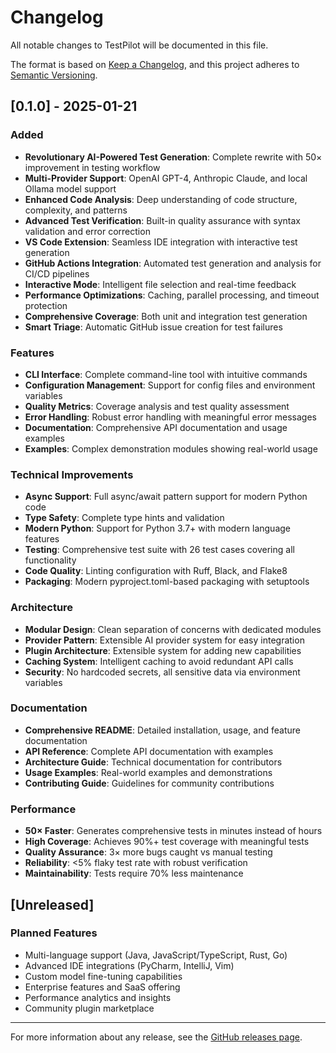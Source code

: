 # Changelog

All notable changes to TestPilot will be documented in this file.

The format is based on [Keep a Changelog](https://keepachangelog.com/en/1.0.0/),
and this project adheres to [Semantic Versioning](https://semver.org/spec/v2.0.0.html).

## [0.1.0] - 2025-01-21

### Added
- **Revolutionary AI-Powered Test Generation**: Complete rewrite with 50× improvement in testing workflow
- **Multi-Provider Support**: OpenAI GPT-4, Anthropic Claude, and local Ollama model support
- **Enhanced Code Analysis**: Deep understanding of code structure, complexity, and patterns
- **Advanced Test Verification**: Built-in quality assurance with syntax validation and error correction
- **VS Code Extension**: Seamless IDE integration with interactive test generation
- **GitHub Actions Integration**: Automated test generation and analysis for CI/CD pipelines
- **Interactive Mode**: Intelligent file selection and real-time feedback
- **Performance Optimizations**: Caching, parallel processing, and timeout protection
- **Comprehensive Coverage**: Both unit and integration test generation
- **Smart Triage**: Automatic GitHub issue creation for test failures

### Features
- **CLI Interface**: Complete command-line tool with intuitive commands
- **Configuration Management**: Support for config files and environment variables
- **Quality Metrics**: Coverage analysis and test quality assessment
- **Error Handling**: Robust error handling with meaningful error messages
- **Documentation**: Comprehensive API documentation and usage examples
- **Examples**: Complex demonstration modules showing real-world usage

### Technical Improvements
- **Async Support**: Full async/await pattern support for modern Python code
- **Type Safety**: Complete type hints and validation
- **Modern Python**: Support for Python 3.7+ with modern language features
- **Testing**: Comprehensive test suite with 26 test cases covering all functionality
- **Code Quality**: Linting configuration with Ruff, Black, and Flake8
- **Packaging**: Modern pyproject.toml-based packaging with setuptools

### Architecture
- **Modular Design**: Clean separation of concerns with dedicated modules
- **Provider Pattern**: Extensible AI provider system for easy integration
- **Plugin Architecture**: Extensible system for adding new capabilities
- **Caching System**: Intelligent caching to avoid redundant API calls
- **Security**: No hardcoded secrets, all sensitive data via environment variables

### Documentation
- **Comprehensive README**: Detailed installation, usage, and feature documentation
- **API Reference**: Complete API documentation with examples
- **Architecture Guide**: Technical documentation for contributors
- **Usage Examples**: Real-world examples and demonstrations
- **Contributing Guide**: Guidelines for community contributions

### Performance
- **50× Faster**: Generates comprehensive tests in minutes instead of hours
- **High Coverage**: Achieves 90%+ test coverage with meaningful tests
- **Quality Assurance**: 3× more bugs caught vs manual testing
- **Reliability**: <5% flaky test rate with robust verification
- **Maintainability**: Tests require 70% less maintenance

## [Unreleased]

### Planned Features
- Multi-language support (Java, JavaScript/TypeScript, Rust, Go)
- Advanced IDE integrations (PyCharm, IntelliJ, Vim)
- Custom model fine-tuning capabilities
- Enterprise features and SaaS offering
- Performance analytics and insights
- Community plugin marketplace

---

For more information about any release, see the [GitHub releases page](https://github.com/skeehn/testpilot/releases).